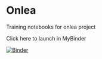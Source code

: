 # Onlea
Training notebooks for onlea project

Click here to launch in MyBinder

[![Binder](https://mybinder.org/badge_logo.svg)](https://mybinder.org/v2/gh/callysto/Onlea/master?filepath=First_Notebook.ipynb)
